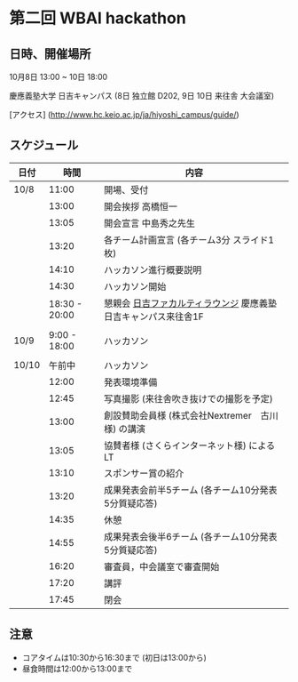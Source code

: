 # 第二回 WBAI hackathon

## 日時、開催場所
10月8日 13:00 ~ 10日 18:00

慶應義塾大学 日吉キャンパス (8日 独立館 D202, 9日 10日 来往舎 大会議室)

[アクセス] (http://www.hc.keio.ac.jp/ja/hiyoshi_campus/guide/)

## スケジュール

| 日付 | 時間 | 内容 |
| --- | --- | --- |
| 10/8 | 11:00 | 開場、受付 |
| | 13:00 | 開会挨拶 高橋恒一 |
| | 13:05 | 開会宣言 中島秀之先生 |
| | 13:20 | 各チーム計画宣言 (各チーム3分 スライド1枚) |
| | 14:10 | ハッカソン進行概要説明 |
| | 14:30 | ハッカソン開始 |
| | 18:30 - 20:00 | 懇親会 [日吉ファカルティラウンジ](http://hiyoshi-facultylounge.jp/) 慶應義塾日吉キャンパス来往舎1F |
| | | |
| 10/9 | 9:00 - 18:00 | ハッカソン |
| | | |
| 10/10 | 午前中 | ハッカソン |
| | 12:00 | 発表環境準備 |
| | 12:45 | 写真撮影 (来往舎吹き抜けでの撮影を予定) |
| | 13:00 | 創設賛助会員様 (株式会社Nextremer　古川様) の講演 |
| | 13:05 | 協賛者様 (さくらインターネット様) によるLT |
| | 13:10 | スポンサー賞の紹介 |
| | 13:20 | 成果発表会前半5チーム (各チーム10分発表 5分質疑応答) |
| | 14:35 | 休憩 |
| | 14:55 | 成果発表会後半6チーム (各チーム10分発表 5分質疑応答) |
| | 16:20 | 審査員，中会議室で審査開始 |
| | 17:20 | 講評 |
| | 17:45 | 閉会 |

## 注意
- コアタイムは10:30から16:30まで (初日は13:00から)
- 昼食時間は12:00から13:00まで

